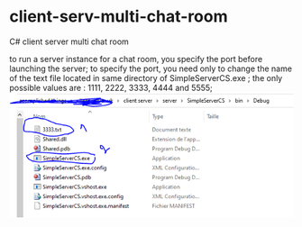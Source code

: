 # client-serv-multi-chat-room
C# client server multi chat room


to run a server instance for a chat room, you specify the port before launching the server;
to specify the port, you need only to change the name of the text file located in same directory of SimpleServerCS.exe ;
the only possible values are : 1111, 2222, 3333, 4444 and 5555;
![files](images/pic1.png)
